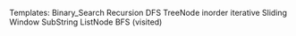 Templates:
Binary_Search
Recursion
DFS
TreeNode inorder iterative
Sliding Window SubString
ListNode
BFS (visited)